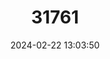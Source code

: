 ---
title: "31761"
category: "Hopea montana"
draft: false
date: 2024-02-22 13:03:50
languages:
  Undetermined: ["Gagil", "Selangan Bukit"]
  Malay: ["Merawan", "Merawan Gulung"]
---